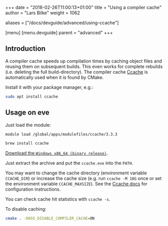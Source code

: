 +++
date = "2018-02-26T11:00:13+01:00"
title = "Using a compiler cache"
author = "Lars Bilke"
weight = 1062

aliases = ["/docs/devguide/advanced/using-ccache"]

[menu]
  [menu.devguide]
    parent = "advanced"
+++

## Introduction

A compiler cache speeds up compilation times by caching object files and reusing them on subsequent builds. This even works for complete rebuilds (i.e. deleting the full build-directory). The compiler cache [Ccache](https://ccache.dev) is automatically used when it is found by CMake.

<div class='linux'>

Install it with your package manager, e.g.:

```bash
sudo apt install ccache
```

## Usage on eve

Just load the module:

```bash
module load /global/apps/modulefiles/ccache/3.3.3
```

</div>

<div class='mac'>

```bash
brew install ccache
```

</div>

<div class='win'>

[Download the `Windows x86_64 (binary release)`](https://ccache.dev/download.html).

Just extract the archive and put the `ccache.exe` into the `PATH`.

</div>

You may want to change the cache directory (environment variable `CCACHE_DIR`) or increase the cache size (e.g. run `ccache -M 10G` once or set the environment variable `CCACHE_MAXSIZE`). See the [Ccache docs](https://ccache.dev/documentation.html) for configuration instructions.

You can check cache hit statistics with `ccache -s`.

To disable caching:

```bash
cmake . -DOGS_DISABLE_COMPILER_CACHE=ON
```

